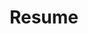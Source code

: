 ---
layout: default
title: Resume
external_url: https://drive.google.com/file/d/14arywDJBEF_tHVYfgDPGc9keKOzxePPW/view
weight: 2
---